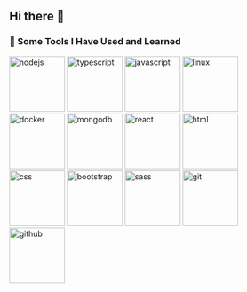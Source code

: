 ## Hi there 👋

<!--
**amirkalantar96/amirkalantar96** is a ✨ _special_ ✨ repository because its `README.md` (this file) appears on your GitHub profile.

Here are some ideas to get you started:

- 🔭 I’m currently working on ...
- 🌱 I’m currently learning ...
- 👯 I’m looking to collaborate on ...
- 🤔 I’m looking for help with ...
- 💬 Ask me about ...
- 📫 How to reach me: ...
- 😄 Pronouns: ...
- ⚡ Fun fact: ...
-->

### 🚀 Some Tools I Have Used and Learned

<p align="left">
  <img src="https://cdn.jsdelivr.net/gh/devicons/devicon@latest/icons/nodejs/nodejs-original.svg" alt="nodejs" width="100" height="100"/>
  <img src="https://cdn.jsdelivr.net/gh/devicons/devicon@latest/icons/typescript/typescript-original.svg" alt="typescript" width="100" height="100"/>
  <img src="https://cdn.jsdelivr.net/gh/devicons/devicon@latest/icons/javascript/javascript-original.svg" alt="javascript" width="100" height="100"/>
  <img src="https://cdn.jsdelivr.net/gh/devicons/devicon@latest/icons/linux/linux-original.svg" alt="linux" width="100" height="100"/>
  <img src="https://cdn.jsdelivr.net/gh/devicons/devicon@latest/icons/docker/docker-original.svg" alt="docker" width="100" height="100"/>
  <img src="https://cdn.jsdelivr.net/gh/devicons/devicon@latest/icons/mongodb/mongodb-original.svg" alt="mongodb" width="100" height="100"/>
  <img src="https://cdn.jsdelivr.net/gh/devicons/devicon@latest/icons/react/react-original.svg" alt="react" width="100" height="100"/>
  <img src="https://cdn.jsdelivr.net/gh/devicons/devicon@latest/icons/html5/html5-original.svg" alt="html" width="100" height="100"/>
  <img src="https://cdn.jsdelivr.net/gh/devicons/devicon@latest/icons/css3/css3-original.svg" alt="css" width="100" height="100"/>
  <img src="https://cdn.jsdelivr.net/gh/devicons/devicon@latest/icons/bootstrap/bootstrap-original.svg" alt="bootstrap" width="100" height="100"/>
  <img src="https://cdn.jsdelivr.net/gh/devicons/devicon@latest/icons/sass/sass-original.svg" alt="sass" width="100" height="100"/>
  <img src="https://cdn.jsdelivr.net/gh/devicons/devicon@latest/icons/git/git-original.svg" alt="git" width="100" height="100"/>
  <img src="https://cdn.jsdelivr.net/gh/devicons/devicon@latest/icons/github/github-original.svg" alt="github" width="100" height="100"/>
</p>
